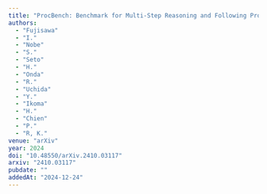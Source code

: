 ```yaml
---
title: "ProcBench: Benchmark for Multi-Step Reasoning and Following Procedure"
authors:
  - "Fujisawa"
  - "I."
  - "Nobe"
  - "S."
  - "Seto"
  - "H."
  - "Onda"
  - "R."
  - "Uchida"
  - "Y."
  - "Ikoma"
  - "H."
  - "Chien"
  - "P."
  - "R, K."
venue: "arXiv"
year: 2024
doi: "10.48550/arXiv.2410.03117"
arxiv: "2410.03117"
pubdate: ""
addedAt: "2024-12-24"
---
```

